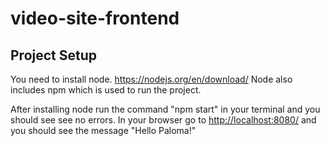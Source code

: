 # video-site-frontend

## Project Setup

You need to install node. <https://nodejs.org/en/download/> Node also includes npm which is used to run the project.

After installing node run the command "npm start" in your terminal and you should see see no errors.
In your browser go to <http://localhost:8080/> and you should see the message "Hello Paloma!"
